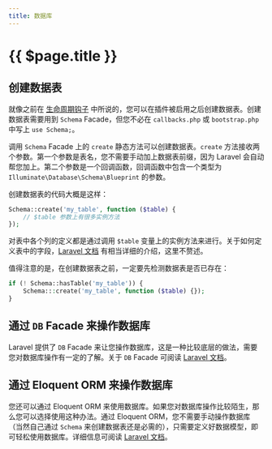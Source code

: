 ```yaml
---
title: 数据库
---
```


# {{ $page.title }}

## 创建数据表

就像之前在 [生命周期钩子](lifecycle.md) 中所说的，您可以在插件被启用之后创建数据表。创建数据表需要用到 `Schema` Facade，但您不必在 `callbacks.php` 或 `bootstrap.php` 中写上 `use Schema;`。

调用 `Schema` Facade 上的 `create` 静态方法可以创建数据表。`create` 方法接收两个参数。第一个参数是表名，您不需要手动加上数据表前缀，因为 Laravel 会自动帮您加上。第二个参数是一个回调函数，回调函数中包含一个类型为 `Illuminate\Database\Schema\Blueprint` 的参数。

创建数据表的代码大概是这样：

```php
Schema::create('my_table', function ($table) {
    // $table 参数上有很多实例方法
});
```

对表中各个列的定义都是通过调用 `$table` 变量上的实例方法来进行。关于如何定义表中的字段，[Laravel 文档](https://laravel-china.org/docs/laravel/5.6/migrations/1400#3c6c8e) 有相当详细的介绍，这里不赘述。

值得注意的是，在创建数据表之前，一定要先检测数据表是否已存在：

```php
if (! Schema::hasTable('my_table')) {
    Schema:::create('my_table', function ($table) {});
}
```

## 通过 `DB` Facade 来操作数据库

Laravel 提供了 `DB` Facade 来让您操作数据库，这是一种比较底层的做法，需要您对数据库操作有一定的了解。关于 `DB` Facade 可阅读 [Laravel 文档](https://laravel-china.org/docs/laravel/5.6/database/1397)。

## 通过 Eloquent ORM 来操作数据库

您还可以通过 Eloquent ORM 来使用数据库。如果您对数据库操作比较陌生，那么您可以选择使用这种办法。通过 Eloquent ORM，您不需要手动操作数据库（当然自己通过 `Schema` 来创建数据表还是必需的），只需要定义好数据模型，即可轻松使用数据库。详细信息可阅读 [Laravel 文档](https://laravel-china.org/docs/laravel/5.6/eloquent/1403)。
